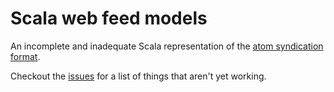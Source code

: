 # Scala web feed models

An incomplete and inadequate Scala representation of the [atom syndication format](https://validator.w3.org/feed/docs/rfc4287.html).

Checkout the [issues](https://github.com/tmccarthy/scala-web-feed-models/issues) for a list of things that aren't yet working.